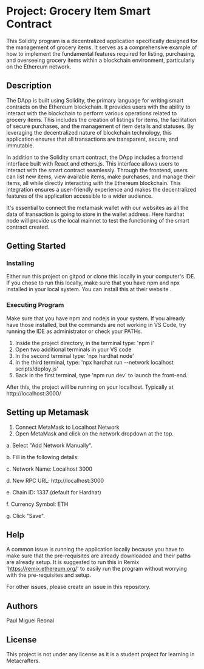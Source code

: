 # Project: Grocery Item Smart Contract

This Solidity program is a decentralized application specifically designed for the management of grocery items. It serves as a comprehensive example of how to implement the fundamental features required for listing, purchasing, and overseeing grocery items within a blockchain environment, particularly on the Ethereum network.

## Description
The DApp is built using Solidity, the primary language for writing smart contracts on the Ethereum blockchain. It provides users with the ability to interact with the blockchain to perform various operations related to grocery items. This includes the creation of listings for items, the facilitation of secure purchases, and the management of item details and statuses. By leveraging the decentralized nature of blockchain technology, this application ensures that all transactions are transparent, secure, and immutable.

In addition to the Solidity smart contract, the DApp includes a frontend interface built with React and ethers.js. This interface allows users to interact with the smart contract seamlessly. Through the frontend, users can list new items, view available items, make purchases, and manage their items, all while directly interacting with the Ethereum blockchain. This integration ensures a user-friendly experience and makes the decentralized features of the application accessible to a wider audience.

It's essential to connect the metamask wallet with our websites as all the data of transaction is going to store in the wallet address. Here hardhat node will provide us the local mainnet to test the functioning of the smart contract created.

## Getting Started
### Installing
Either run this project on gitpod or clone this locally in your computer's IDE. If you chose to run this locally, make sure that you have npm and npx installed in your local system. You can install this at their website .

### Executing Program
Make sure that you have npm and nodejs in your system. If you already have those installed, but the commands are not working in VS Code, try running the IDE as administrator or check your PATHs. 

1. Inside the project directory, in the terminal type: 'npm i'
2. Open two additional terminals in your VS code
3. In the second terminal type: 'npx hardhat node'
4. In the third terminal, type: 'npx hardhat run --network localhost scripts/deploy.js'
5. Back in the first terminal, type 'npm run dev' to launch the front-end.

After this, the project will be running on your localhost. 
Typically at http://localhost:3000/

## Setting up Metamask
1. Connect MetaMask to Localhost Network
2. Open MetaMask and click on the network dropdown at the top.

a. Select "Add Network Manually".

b. Fill in the following details:

c. Network Name: Localhost 3000

d. New RPC URL: http://localhost:3000

e. Chain ID: 1337 (default for Hardhat)

f. Currency Symbol: ETH

g. Click "Save".

## Help
A common issue is running the application locally because you have to make sure that the pre-requisites are already downloaded and their paths are already setup.
It is suggested to run this in Remix 'https://remix.ethereum.org/' to easily run the program without worrying with the pre-requisites and setup.

For other issues, please create an issue in this repository.

## Authors
Paul Miguel Reonal

## License
This project is not under any license as it is a student project for learning in Metacrafters.

